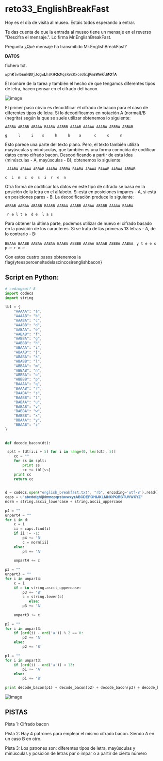# reto33_EnglishBreakFast

Hoy es el día de visita al museo. Estáis todos esperando a entrar.

Te das cuenta de que la entrada al museo tiene un mensaje en el reverso "Descifra el mensaje.". Lo firma Mr.EnglishBreakFast. 

Pregunta ¿Qué mensaje ha transmitido Mr.EnglishBreakFast? 

**DATOS**

fichero txt.

```wp𝐡𝐊lw𝐈b𝐬𝐨k𝐁UjJ𝐝gw𝐋hsK𝐇𝐐𝐜MqsR𝐯cKxceUbi𝐣Rm𝐬𝐖𝐰kl𝐌𝐎f𝐀```

El nombre de la tarea y también el hecho de que tengamos diferentes tipos de letra, hacen pensar en el cifrado del bacon. 

![image](https://user-images.githubusercontent.com/69391590/124357904-c015a500-dc15-11eb-9ed9-16d7d22b7234.png)


El primer paso obvio es decodificar el cifrado de bacon para el caso de diferentes tipos de letra. Si lo decodificamos en notación A (normal)/B (negrita) según la que se suele utilizar obtenemos lo siguiente:

```AABBA ABABB ABAAA BAABA AABBB AAAAB AAAAA AAABA ABBBA ABBAB ```

``` g     l     i    s     h     b    a      c     o     n ```
  
  Esto parece una parte del texto plano. Pero, el texto también utiliza mayúsculas y minúsculas, que también es una forma conocida de codificar datos como cifrado bacon. Descodificando a partir de esta idea (minúsculas - A, mayúsculas - B), obtenemos lo siguiente:
  
 ``` AAABA ABAAA ABBAB AAABA ABBBA BAABA ABAAA BAAAB AABAA ABBAB```
 
 ```c  i  n  c  o  s  i  r  e  n ```
 
 Otra forma de codificar los datos en este tipo de cifrado se basa en la posición de la letra en el alfabeto. Si está en posiciones impares - A, si está en posiciones pares - B. La decodificación produce lo siguiente: 
 
 ```ABBAB AABAA ABABB BAABB AABAA AAABB AABAA ABABB AAAAA BAABA ```
 
``` n e l t e  d e  l a s``` 

 Para obtener la última parte, podemos utilizar de nuevo el cifrado basado en la posición de los caracteres. Si se trata de las primeras 13 letras - A, de lo contrario - B: 
 
 ```BBAAA BAABB AABAA AABAA BAABA ABBBB AABAA BAAAB ABBBA AABAA ```
```y t e e s p e r o e ```

Con estos cuatro pasos obtenemos la flag{yteesperoeneltedelascincosirenglishbacon}

## Script en Python: 

```bacon.py
# coding=utf-8 
import codecs 
import string 
 
tbl = { 
    "AAAAA": "a", 
    "AAAAB": "b", 
    "AAABA": "c", 
    "AAABB": "d", 
    "AABAA": "e", 
    "AABAB": "f", 
    "AABBA": "g", 
    "AABBB": "h", 
    "ABAAA": "i", 
    "ABAAB": "j", 
    "ABABA": "k", 
    "ABABB": "l", 
    "ABBAA": "m", 
    "ABBAB": "n", 
    "ABBBA": "o", 
    "ABBBB": "p", 
    "BAAAA": "q", 
    "BAAAB": "r", 
    "BAABA": "s", 
    "BAABB": "t", 
    "BABAA": "u", 
    "BABAB": "v", 
    "BABBA": "w", 
    "BABBB": "x", 
    "BBAAA": "y", 
    "BBAAB": "z" 
} 
 
 
def decode_bacon(dt): 

 splt = [dt[i:i + 5] for i in range(0, len(dt), 5)] 
    cc = "" 
    for ss in splt: 
        print ss 
        cc += tbl[ss] 
    print cc 
    return cc 
 
 
d = codecs.open("english_breakfast.txt", "rb", encoding='utf-8').read() 
caps = u"𝐚𝐛𝐜𝐝𝐞𝐟𝐠𝐡𝐢𝐣𝐤𝐥𝐦𝐧𝐨𝐩𝐪𝐫𝐬𝐭𝐮𝐯𝐰𝐱𝐲𝐳𝐀𝐁𝐂𝐃𝐄𝐅𝐆𝐇𝐈𝐉𝐊𝐋𝐌𝐍𝐎𝐏𝐐𝐑𝐒𝐓𝐔𝐕𝐖𝐗𝐘𝐙" 
norm = string.ascii_lowercase + string.ascii_uppercase 
 
p4 = "" 
unpart4 = "" 
for i in d: 
    c = i 
    ii = caps.find(i) 
    if ii != -1: 
        p4 += 'B' 
        c = norm[ii] 
    else: 
        p4 += 'A' 
 
    unpart4 += c 
 
p3 = "" 
unpart3 = "" 
for i in unpart4: 
    c = i 
    if c in string.ascii_uppercase: 
        p3 += 'B' 
        c = string.lower(c)
           else: 
        p3 += 'A' 
 
    unpart3 += c 
 
p2 = "" 
for i in unpart3: 
    if (ord(i) - ord('a')) % 2 == 0: 
        p2 += 'A' 
    else: 
        p2 += 'B' 
 
p1 = "" 
for i in unpart3: 
    if (ord(i) - ord('a')) < 13: 
        p1 += 'A' 
    else: 
        p1 += 'B' 
 
print decode_bacon(p1) + decode_bacon(p2) + decode_bacon(p3) + decode_bacon(p4)
```

![image](https://user-images.githubusercontent.com/69391590/124358467-5945bb00-dc18-11eb-8a19-42ea956652b1.png)

## PISTAS

Pista 1: Cifrado bacon

 Pista 2: Hay 4 patrones para emplear el mismo cifrado bacon. Siendo A en un caso B en otro. 
 
 Pista 3: Los patrones son: diferentes tipos de letra, mayúsculas y minúsculas y posición de letras par o impar o a partir de cierto número

